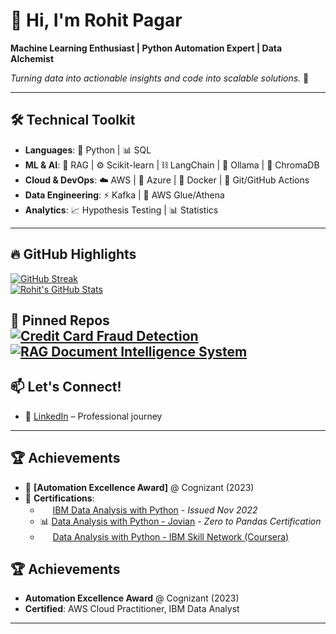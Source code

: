 # 👋 Hi, I'm Rohit Pagar

**Machine Learning Enthusiast | Python Automation Expert | Data Alchemist**  

*Turning data into actionable insights and code into scalable solutions.* 🚀  

---
## 🛠️ **Technical Toolkit**

- **Languages**: 🐍 Python | 📊 SQL  
- **ML & AI**: 🤖 RAG | ⚙️ Scikit-learn | ⛓️ LangChain | 🦙 Ollama | 🎨 ChromaDB  
- **Cloud & DevOps**: ☁️ AWS | 🔷 Azure | 🐳 Docker | 🔄 Git/GitHub Actions  
- **Data Engineering**: ⚡ Kafka | 🔧 AWS Glue/Athena  
- **Analytics**: 📈 Hypothesis Testing | 📊 Statistics  
---
## 🔥 **GitHub Highlights**

[![GitHub Streak](https://streak-stats.demolab.com?user=Rohitpagar18&theme=dark)](https://git.io/streak-stats)  
[![Rohit's GitHub Stats](https://github-readme-stats.vercel.app/api?username=Rohitpagar18&show_icons=true&theme=vision-friendly-dark)](https://github.com/Rohitpagar18)  

📌 **Pinned Repos**  
[![Credit Card Fraud Detection](https://github-readme-stats.vercel.app/api/pin/?username=Rohitpagar18&repo=Credit-Card-Fraud-Detection&theme=tokyonight)](https://github.com/Rohitpagar18/Credit-Card-Fraud-Detection)  
[![RAG Document Intelligence System](https://github-readme-stats.vercel.app/api/pin/?username=Rohitpagar18&repo=pdf-qa-rag-system&theme=nightowl)](https://github.com/Rohitpagar18/pdf-qa-rag-system)  
---

## 📫 **Let's Connect!**

- 💼 [LinkedIn](https://linkedin.com/in/rohitpagar) – Professional journey  

---
## 🏆 **Achievements**

- 🏅 **[Automation Excellence Award]** @ Cognizant (2023)  
- 📜 **Certifications**:  
  - <img src="https://img.icons8.com/color/48/000000/ibm.png" width="16"/> [IBM Data Analysis with Python](https://www.credly.com/badges/cc6f9ba1-3e7d-4007-b94a-c4d66f27c3f8/public_url) *- Issued Nov 2022*  
  - 📊 [Data Analysis with Python - Jovian](https://jovian.ai/certificate/MFQTKNZRGM#dataanalysis) *- Zero to Pandas Certification*
  - <img src="https://img.icons8.com/color/48/000000/ibm.png" width="16"/> [Data Analysis with Python - IBM Skill Network (Coursera)](https://www.coursera.org/account/accomplishments/verify/3YVW4T57UTJX)



## 🏆 **Achievements**

- **Automation Excellence Award** @ Cognizant (2023)  
- **Certified**: AWS Cloud Practitioner, IBM Data Analyst

---

